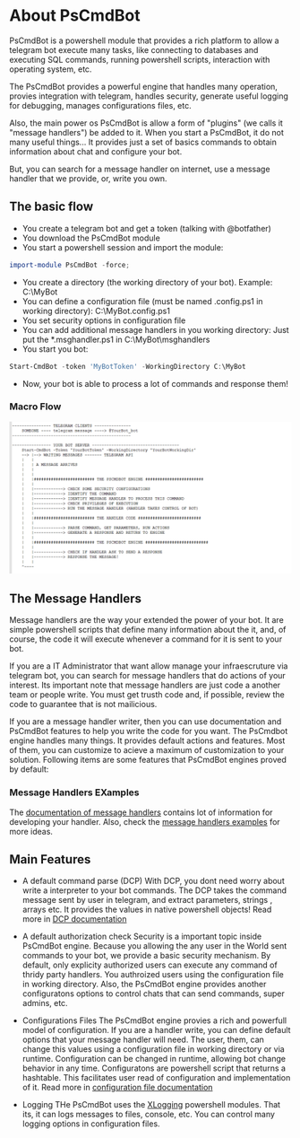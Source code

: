 # About PsCmdBot

PsCmdBot is a powershell module that provides a rich platform to allow a telegram bot execute many tasks, like connecting to databases and executing SQL commands, running powershell scripts, interaction with operating system, etc.

The PsCmdBot provides a powerful engine that handles many operation, provies integration with telegram, handles security, generate useful logging for debugging, manages configurations files, etc.

Also, the main power os PsCmdBot is allow a form of "plugins" (we calls it "message handlers") be added to it. When you start a PsCmdBot, it do not many useful things... It provides just a set of basics commands to obtain information about chat and configure your bot. 

But, you can search for a message handler on internet, use a message handler that we provide, or, write you own.

## The basic flow

* You create a telegram bot and get a token (talking with @botfather)
* You download the PsCmdBot module
* You start a powershell session and import the module:
```powershell
import-module PsCmdBot -force;
```
* You create a directory (the working directory of your bot). Example: C:\MyBot
* You can define a configuration file (must be named .config.ps1 in working directory): C:\MyBot\.config.ps1
* You set security options in configuration file
* You can add additional message handlers in you working directory: Just put the *.msghandler.ps1 in C:\MyBot\msghandlers
* You start you bot:
```powershell
Start-CmdBot -token 'MyBotToken' -WorkingDirectory C:\MyBot
```
* Now, your bot is able to process a lot of commands and response them!

### Macro Flow

![Basic Flow](doc/images/PsCmdBot_BasicFlow.png)



## The Message Handlers

Message handlers are the way your extended the power of your bot.
It are simple powershell scripts that define many information about the it, and, of course,  the code it will execute whenever a command for it is sent to your bot.

If you are a IT Administrator that want allow manage your infraescruture via telegram bot, you can search for message handlers that do actions of your interest. Its important note that message handlers are just code a another team or people write. You must get trusth code and, if possible, review the code to guarantee that is not mailicious.

If you are a message handler writer, then you can use documentation and PsCmdBot features to help you write the code for you want.  The PsCmdbot engine handles many things. It provides default actions and features. Most of them, you can customize to acieve a maximum of customization to your solution. Following items are some features that PsCmdBot engines proved by default:


### Message Handlers EXamples

The [documentation of message handlers](doc/MESSAGEHANDLERS.md) contains lot of information for developing your handler.
Also, check the [message handlers examples](messagehandlers\examples) for more ideas.


## Main Features

* A default command parse (DCP)
With DCP, you dont need worry about write a interpreter to your bot commands.
The DCP takes the command message sent by user in telegram, and extract parameters, strings , arrays etc. It provides the values in native powershell objects!
Read more in [DCP documentation](doc/DCP.md)

* A default authorization check
Security is a important topic inside PsCmdBot engine. Because you allowing the any user in the World sent commands to your bot, we provide a basic security mechanism. By default, only explicity authorized users can execute any command of thridy party handlers. You authroized users using the configuration file in working directory.
Also, the PsCmdBot engine provides another configuratons options to control chats that can send commands, super admins, etc.

* Configurations Files
The PsCmdBot engine provies a rich and powerfull model of configuration. If you are a handler write, you can define default options that your message handler will need. The user, them, can change this values using a configuration file in working directory or via runtime. Configuration can be changed in runtime, allowing bot change behavior in any time.
Configuratons are powershell script that returns a hashtable. This facilitates user read of configuration and implementation of it.
Read more in [configuration file documentation](doc/CONFIGURATIONFILE.md)


* Logging
THe PsCmdBot uses the [XLogging](https://github.com/rrg92/XLogging) powershell modules. That its, it can logs messages to files, console, etc. You can control many logging options in configuration files.














